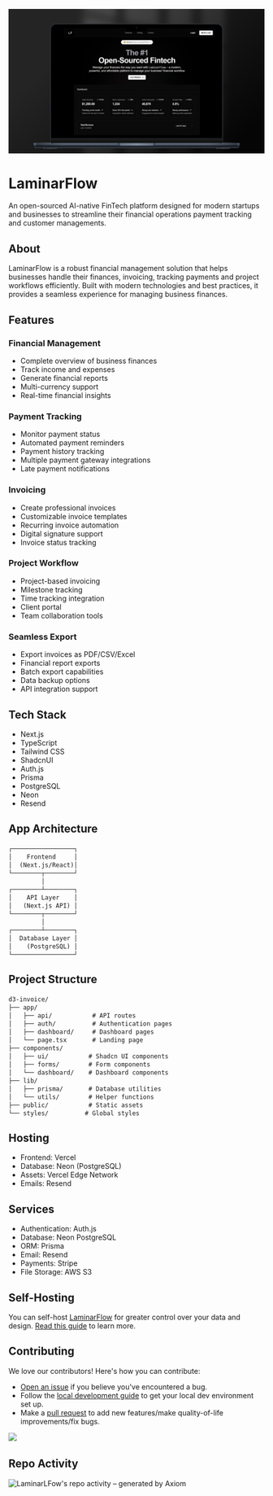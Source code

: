 ![hero](public/github.png)

# LaminarFlow

An open-sourced AI-native FinTech platform designed for modern startups and businesses to streamline their financial operations payment tracking and customer managements.

## About

 LaminarFlow is a robust financial management solution that helps businesses handle their finances, invoicing, tracking payments and project workflows efficiently. Built with modern technologies and best practices, it provides a seamless experience for managing business finances.

## Features

### Financial Management
- Complete overview of business finances
- Track income and expenses
- Generate financial reports
- Multi-currency support
- Real-time financial insights

### Payment Tracking
- Monitor payment status
- Automated payment reminders
- Payment history tracking
- Multiple payment gateway integrations
- Late payment notifications

### Invoicing
- Create professional invoices
- Customizable invoice templates
- Recurring invoice automation
- Digital signature support
- Invoice status tracking

### Project Workflow
- Project-based invoicing
- Milestone tracking
- Time tracking integration
- Client portal
- Team collaboration tools

### Seamless Export
- Export invoices as PDF/CSV/Excel
- Financial report exports
- Batch export capabilities
- Data backup options
- API integration support

## Tech Stack

- Next.js
- TypeScript
- Tailwind CSS
- ShadcnUI
- Auth.js
- Prisma
- PostgreSQL
- Neon
- Resend

## App Architecture

```
┌─────────────────┐
│    Frontend     │
│  (Next.js/React)│
└────────┬────────┘
         │
┌────────┴────────┐
│    API Layer    │
│   (Next.js API) │
└────────┬────────┘
         │
┌────────┴────────┐
│  Database Layer │
│    (PostgreSQL) │
└─────────────────┘
```

## Project Structure

```
d3-invoice/
├── app/
│   ├── api/           # API routes
│   ├── auth/          # Authentication pages
│   ├── dashboard/     # Dashboard pages
│   └── page.tsx       # Landing page
├── components/
│   ├── ui/           # Shadcn UI components
│   ├── forms/        # Form components
│   └── dashboard/    # Dashboard components
├── lib/
│   ├── prisma/       # Database utilities
│   └── utils/        # Helper functions
├── public/           # Static assets
└── styles/          # Global styles
```

## Hosting

- Frontend: Vercel
- Database: Neon (PostgreSQL)
- Assets: Vercel Edge Network
- Emails: Resend

## Services

- Authentication: Auth.js
- Database: Neon PostgreSQL
- ORM: Prisma
- Email: Resend
- Payments: Stripe
- File Storage: AWS S3


## Self-Hosting

You can self-host [LaminarFlow](lamflo.xyz) for greater control over your data and design. [Read this guide]() to learn more.

## Contributing

We love our contributors! Here's how you can contribute:

- [Open an issue](https://github.com/yashdev9274/laminarflow/issues) if you believe you've encountered a bug.
- Follow the [local development guide](https://github.com/yashdev9274/laminarflow/contribute.md) to get your local dev environment set up.
- Make a [pull request](https://github.com/yashdev9274/laminarflow/pull) to add new features/make quality-of-life improvements/fix bugs.

<a href="https://github.com/yashdev9274/laminarflow/graphs/contributors">
  <img src="https://contrib.rocks/image?repo=yashdev9274/laminarflow" />
</a>

## Repo Activity

![LaminarLFow's repo activity – generated by Axiom](https://repobeats.axiom.co/api/embed/b01e9610c15d5795fb60ac9f0f6cbfaf1151d3a6.svg "Repobeats analytics image")